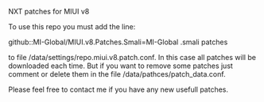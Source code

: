 NXT patches for MIUI v8

To use this repo you must add the line:

github::MI-Global/MIUI.v8.Patches.Smali=MI-Global .smali patches

to file <jBART folder>/data/settings/repo.miui.v8.patch.conf.
In this case all patches will be downloaded each time.
But if you want to remove some patches just comment or delete them in the file <jBART folder>/data/pathces/patch_data.conf.

Please feel free to contact me if you have any new usefull patches.
